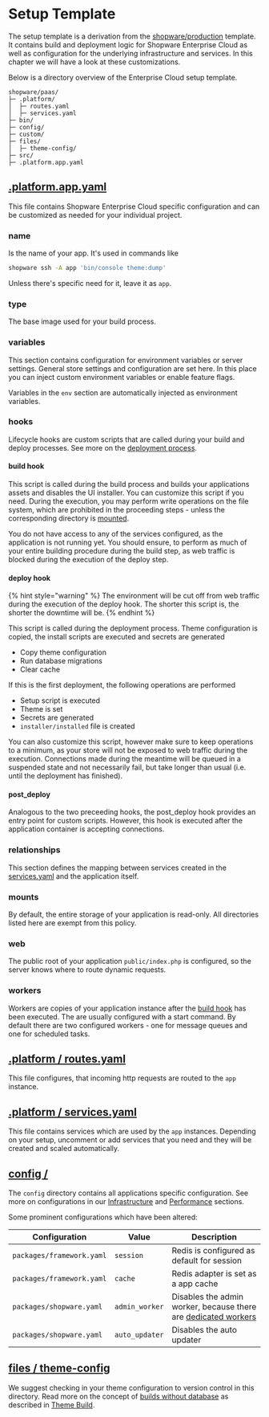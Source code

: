 # Setup Template

The setup template is a derivation from the [shopware/production](https://github.com/shopware/production) template. It contains build and deployment logic for Shopware Enterprise Cloud as well as configuration for the underlying infrastructure and services. In this chapter we will have a look at these customizations.

Below is a directory overview of the Enterprise Cloud setup template.

```text
shopware/paas/
├─ .platform/
│  ├─ routes.yaml
│  ├─ services.yaml
├─ bin/
├─ config/
├─ custom/
├─ files/
│  ├─ theme-config/
├─ src/
├─ .platform.app.yaml
```

## [.platform.app.yaml](https://github.com/shopware/paas/blob/main/.platform.app.yaml)

This file contains Shopware Enterprise Cloud specific configuration and can be customized as needed for your individual project.

### name

Is the name of your app. It's used in commands like

```bash
shopware ssh -A app 'bin/console theme:dump'
```

Unless there's specific need for it, leave it as `app`.

### type

The base image used for your build process.

### variables

This section contains configuration for environment variables or server settings. General store settings and configuration are set here. In this place you can inject custom environment variables or enable feature flags.

Variables in the `env` section are automatically injected as environment variables.

### hooks

Lifecycle hooks are custom scripts that are called during your build and deploy processes. See more on the [deployment process](./build-deploy#push-main-branch).

#### build hook

This script is called during the build process and builds your applications assets and disables the UI installer. You can customize this script if you need. During the execution, you may perform write operations on the file system, which are prohibited in the proceeding steps - unless the corresponding directory is [mounted](#mounts).

You do not have access to any of the services configured, as the application is not running yet. You should ensure, to perform as much of your entire building procedure during the build step, as web traffic is blocked during the execution of the deploy step.

#### deploy hook

{% hint style="warning" %}
The environment will be cut off from web traffic during the execution of the deploy hook. The shorter this script is, the shorter the downtime will be.
{% endhint %}

This script is called during the deployment process. Theme configuration is copied, the install scripts are executed and secrets are generated

* Copy theme configuration
* Run database migrations
* Clear cache

If this is the first deployment, the following operations are performed

* Setup script is executed
* Theme is set
* Secrets are generated
* `installer/installed` file is created

You can also customize this script, however make sure to keep operations to a minimum, as your store will not be exposed to web traffic during the execution. Connections made during the meantime will be queued in a suspended state and not necessarily fail, but take longer than usual (i.e. until the deployment has finished).

#### post_deploy

Analogous to the two preceeding hooks, the post_deploy hook provides an entry point for custom scripts. However, this hook is executed after the application container is accepting connections.

### relationships

This section defines the mapping between services created in the [services.yaml](#platform-services-yaml) and the application itself.

### mounts

By default, the entire storage of your application is read-only. All directories listed here are exempt from this policy.

### web

The public root of your application `public/index.php` is configured, so the server knows where to route dynamic requests.

### workers

Workers are copies of your application instance after the [build hook](#build-hook) has been executed. The are usually configured with a start command. By default there are two configured workers - one for message queues and one for scheduled tasks.

## [.platform / routes.yaml](https://github.com/shopware/paas/blob/main/.platform/routes.yaml)

This file configures, that incoming http requests are routed to the `app` instance.

## [.platform / services.yaml](https://github.com/shopware/paas/blob/main/.platform/services.yaml)

This file contains services which are used by the `app` instances. Depending on your setup, uncomment or add services that you need and they will be created and scaled automatically.

## [config /](https://github.com/shopware/paas/blob/main/config)

The `config` directory contains all applications specific configuration. See more on configurations in our [Infrastructure](../../guides/hosting/infrastructure/) and [Performance](../../guides/hosting/performance/) sections.

Some prominent configurations which have been altered:

| Configuration | Value | Description |
| --- | --- | --- |
| `packages/framework.yaml` | `session` | Redis is configured as default for session |
| `packages/framework.yaml` | `cache` | Redis adapter is set as a app cache |
| `packages/shopware.yaml` | `admin_worker` | Disables the admin worker, because there are [dedicated workers](#workers) |
| `packages/shopware.yaml` | `auto_updater` | Disables the auto updater |

## [files / theme-config](https://github.com/shopware/paas/blob/main/files/theme-config)

We suggest checking in your theme configuration to version control in this directory. Read more on the concept of [builds without database](../../guides/hosting/installation-updates/deployments/build-w-o-db.md) as described in [Theme Build](./theme-build.md).
